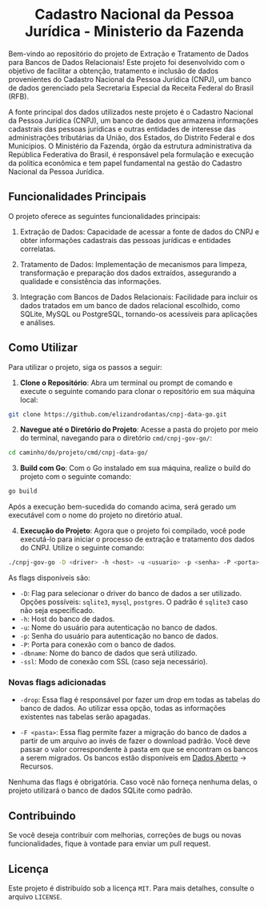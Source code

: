 <br/>

<h1 align="center">
    Cadastro Nacional da Pessoa Jurídica - Ministerio da Fazenda
</h1>

Bem-vindo ao repositório do projeto de Extração e Tratamento de Dados para Bancos de Dados Relacionais! Este projeto foi desenvolvido com o objetivo de facilitar a obtenção, tratamento e inclusão de dados provenientes do Cadastro Nacional da Pessoa Jurídica (CNPJ), um banco de dados gerenciado pela Secretaria Especial da Receita Federal do Brasil (RFB).

A fonte principal dos dados utilizados neste projeto é o Cadastro Nacional da Pessoa Jurídica (CNPJ), um banco de dados que armazena informações cadastrais das pessoas jurídicas e outras entidades de interesse das administrações tributárias da União, dos Estados, do Distrito Federal e dos Municípios. O Ministério da Fazenda, órgão da estrutura administrativa da República Federativa do Brasil, é responsável pela formulação e execução da política econômica e tem papel fundamental na gestão do Cadastro Nacional da Pessoa Jurídica.

## Funcionalidades Principais
O projeto oferece as seguintes funcionalidades principais:

1. Extração de Dados: Capacidade de acessar a fonte de dados do CNPJ e obter informações cadastrais das pessoas jurídicas e entidades correlatas.

2. Tratamento de Dados: Implementação de mecanismos para limpeza, transformação e preparação dos dados extraídos, assegurando a qualidade e consistência das informações.

3. Integração com Bancos de Dados Relacionais: Facilidade para incluir os dados tratados em um banco de dados relacional escolhido, como SQLite, MySQL ou PostgreSQL, tornando-os acessíveis para aplicações e análises.

## Como Utilizar

Para utilizar o projeto, siga os passos a seguir:

1. **Clone o Repositório**: Abra um terminal ou prompt de comando e execute o seguinte comando para clonar o repositório em sua máquina local:

```bash
git clone https://github.com/elizandrodantas/cnpj-data-go.git
```

2. **Navegue até o Diretório do Projeto**: Acesse a pasta do projeto por meio do terminal, navegando para o diretório `cmd/cnpj-gov-go/`:

```bash
cd caminho/do/projeto/cmd/cnpj-data-go/
```

3. **Build com Go**: Com o Go instalado em sua máquina, realize o build do projeto com o seguinte comando:

```bash
go build
```

Após a execução bem-sucedida do comando acima, será gerado um executável com o nome do projeto no diretório atual.

4. **Execução do Projeto**: Agora que o projeto foi compilado, você pode executá-lo para iniciar o processo de extração e tratamento dos dados do CNPJ. Utilize o seguinte comando:

```bash
./cnpj-gov-go -D <driver> -h <host> -u <usuario> -p <senha> -P <porta> -dbname <nome_do_banco> -ssl <modo_ssl> -drop -F <pasta>
```

As flags disponíveis são:

- `-D`: Flag para selecionar o driver do banco de dados a ser utilizado. Opções possíveis: `sqlite3`, `mysql`, `postgres`. O padrão é `sqlite3` caso não seja especificado.
- `-h`: Host do banco de dados.
- `-u`: Nome do usuário para autenticação no banco de dados.
- `-p`: Senha do usuário para autenticação no banco de dados.
- `-P`: Porta para conexão com o banco de dados.
- `-dbname`: Nome do banco de dados que será utilizado.
- `-ssl`: Modo de conexão com SSL (caso seja necessário).

### Novas flags adicionadas

- `-drop`: Essa flag é responsável por fazer um drop em todas as tabelas do banco de dados. Ao utilizar essa opção, todas as informações existentes nas tabelas serão apagadas.

- `-F <pasta>`: Essa flag permite fazer a migração do banco de dados a partir de um arquivo ao invés de fazer o download padrão. Você deve passar o valor correspondente à pasta em que se encontram os bancos a serem migrados. Os bancos estão disponíveis em [Dados Aberto](https://dados.gov.br/dados/conjuntos-dados/cadastro-nacional-da-pessoa-juridica---cnpj) -> Recursos.

Nenhuma das flags é obrigatória. Caso você não forneça nenhuma delas, o projeto utilizará o banco de dados SQLite como padrão.

## Contribuindo

Se você deseja contribuir com melhorias, correções de bugs ou novas funcionalidades, fique à vontade para enviar um pull request.

## Licença

Este projeto é distribuído sob a licença `MIT`. Para mais detalhes, consulte o arquivo `LICENSE`.